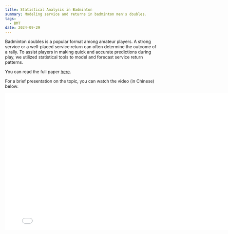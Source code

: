 ```yaml
---
title: Statistical Analysis in Badminton
summary: Modeling service and returns in badminton men's doubles.
tags:
  - BMT
date: 2024-09-29
---
```


Badminton doubles is a popular format among amateur players. A strong service or a well-placed service return can often determine the outcome of a rally. To assist players in making quick and accurate predictions during play, we utilized statistical tools to model and forecast service return patterns.

You can read the full paper [here](https://arxiv.org/abs/2310.18572).

For a brief presentation on the topic, you can watch the video (in Chinese) below:

<div style="max-width: 100%;">
  <iframe src="//player.bilibili.com/player.html?bvid=BV1gUx7esEr1&high_quality=1" scrolling="no" border="0" frameborder="no" framespacing="0" allowfullscreen="true" width="800" height="450"> </iframe>
</div>
